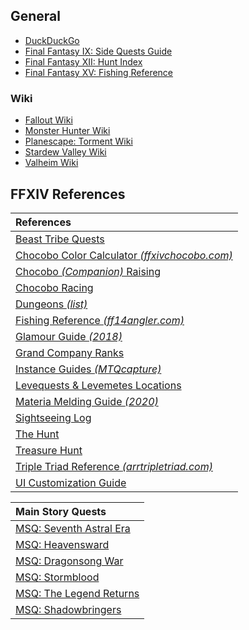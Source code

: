## General

* [DuckDuckGo](https://duckduckgo.com/)
* [Final Fantasy IX: Side Quests Guide](https://jegged.com/Games/Final-Fantasy-IX/Side-Quests/)
* [Final Fantasy XII: Hunt Index](https://jegged.com/Games/Final-Fantasy-XII/Clan-Primer/Hunts/)
* [Final Fantasy XV: Fishing Reference](/ffxv-fishing.md)

### Wiki

* [Fallout Wiki](https://fallout.fandom.com/wiki/Fallout_Wiki)
* [Monster Hunter Wiki](https://monsterhunterworld.wiki.fextralife.com/Monster+Hunter+World+Wiki)
* [Planescape: Torment Wiki](https://torment.fandom.com/wiki/Template:Portal/Planescape:_Torment)
* [Stardew Valley Wiki](https://www.stardewvalleywiki.com/Stardew_Valley_Wiki)
* [Valheim Wiki](https://valheim.fandom.com/wiki/Valheim_Wiki)

## FFXIV References

| References |
| :--- |
|[Beast Tribe Quests](https://ffxiv.consolegameswiki.com/wiki/Beast_Tribe_Quests)|
|[Chocobo Color Calculator *(ffxivchocobo.com)*](https://ffxivchocobo.com/)|
|[Chocobo *(Companion)* Raising](https://ffxiv.consolegameswiki.com/wiki/Chocobo_Raising)|
|[Chocobo Racing](https://ffxiv.consolegameswiki.com/wiki/Chocobo_Racing)|
|[Dungeons *(list)*](https://ffxiv.consolegameswiki.com/wiki/Dungeons)|
|[Fishing Reference *(ff14angler.com)*](https://en.ff14angler.com/)|
|[Glamour Guide *(2018)*](https://fashionninjutsu.com/2018/09/24/a-guide-to-glamour-in-ffxiv/)|
|[Grand Company Ranks](https://ffxiv.consolegameswiki.com/wiki/Grand_Company#Ranks)|
|[Instance Guides *(MTQcapture)*](https://www.youtube.com/user/MTQcapture)|
|[Levequests & Levemetes Locations](https://ffxivguild.com/ff14-levequests-guide-levemetes/)|
|[Materia Melding Guide *(2020)*](https://latetothepartyfinder.com/materia-melding-guide/)|
|[Sightseeing Log](https://ffxiv.consolegameswiki.com/wiki/Sightseeing_Log)|
|[The Hunt](https://ffxiv.consolegameswiki.com/wiki/The_Hunt)|
|[Treasure Hunt](https://ffxiv.consolegameswiki.com/wiki/Treasure_Hunt)|
|[Triple Triad Reference *(arrtripletriad.com)*](https://arrtripletriad.com/)|
|[UI Customization Guide](https://na.finalfantasyxiv.com/uiguide/?utm_source=lodestone&utm_medium=pc_banner&utm_campaign=na_uiguide)|

| Main Story Quests |
| :----|
|[MSQ: Seventh Astral Era](https://ffxiv.consolegameswiki.com/wiki/Seventh_Astral_Era_Quests)|
|[MSQ: Heavensward](https://ffxiv.consolegameswiki.com/wiki/Heavensward_Main_Scenario_Quests)|
|[MSQ: Dragonsong War](https://ffxiv.consolegameswiki.com/wiki/Dragonsong_War_Quests)|
|[MSQ: Stormblood](https://ffxiv.consolegameswiki.com/wiki/Stormblood_Main_Scenario_Quests)|
|[MSQ: The Legend Returns](https://ffxiv.consolegameswiki.com/wiki/The_Legend_Returns_Quests)|
|[MSQ: Shadowbringers](https://ffxiv.consolegameswiki.com/wiki/Shadowbringers_Main_Scenario_Quests)|





  




